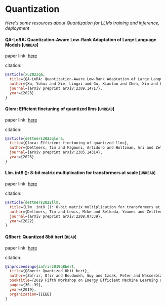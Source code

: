 # Quantization
*Here's some resources about Quantization for LLMs training and inference, deployment*


#### QA-LoRA: Quantization-Aware Low-Rank Adaptation of Large Language Models [`UNREAD`]

paper link: [here](https://arxiv.org/pdf/2309.14717)

citation: 
```bibtex
@article{xu2023qa,
  title={QA-LoRA: Quantization-Aware Low-Rank Adaptation of Large Language Models},
  author={Xu, Yuhui and Xie, Lingxi and Gu, Xiaotao and Chen, Xin and Chang, Heng and Zhang, Hengheng and Chen, Zhensu and Zhang, Xiaopeng and Tian, Qi},
  journal={arXiv preprint arXiv:2309.14717},
  year={2023}
}
```

#### Qlora: Efficient finetuning of quantized llms [`UNREAD`]

paper link: [here](https://arxiv.org/pdf/2305.14314)

citation: 
```bibtex
@article{dettmers2023qlora,
  title={Qlora: Efficient finetuning of quantized llms},
  author={Dettmers, Tim and Pagnoni, Artidoro and Holtzman, Ari and Zettlemoyer, Luke},
  journal={arXiv preprint arXiv:2305.14314},
  year={2023}
}
```


#### Llm. int8 (): 8-bit matrix multiplication for transformers at scale [`UNREAD`]

paper link: [here](https://arxiv.org/pdf/2208.07339.pdf?trk=public_post_comment-text)

citation: 
```bibtex
@article{dettmers2022llm,
  title={Llm. int8 (): 8-bit matrix multiplication for transformers at scale},
  author={Dettmers, Tim and Lewis, Mike and Belkada, Younes and Zettlemoyer, Luke},
  journal={arXiv preprint arXiv:2208.07339},
  year={2022}
}
```


#### Q8bert: Quantized 8bit bert [`READ`]

paper link: [here](https://arxiv.org/pdf/1910.06188)

citation: 
```bibtex
@inproceedings{zafrir2019q8bert,
  title={Q8bert: Quantized 8bit bert},
  author={Zafrir, Ofir and Boudoukh, Guy and Izsak, Peter and Wasserblat, Moshe},
  booktitle={2019 Fifth Workshop on Energy Efficient Machine Learning and Cognitive Computing-NeurIPS Edition (EMC2-NIPS)},
  pages={36--39},
  year={2019},
  organization={IEEE}
}
```
    
    